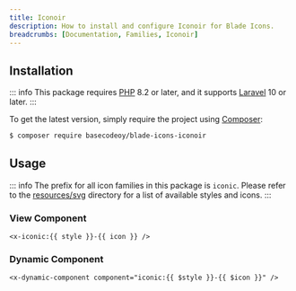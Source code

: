 ```yaml
---
title: Iconoir
description: How to install and configure Iconoir for Blade Icons.
breadcrumbs: [Documentation, Families, Iconoir]
---
```


## Installation

::: info
This package requires [PHP](https://www.php.net/) 8.2 or later, and it supports [Laravel](https://laravel.com/) 10 or later.
:::

To get the latest version, simply require the project using [Composer](https://getcomposer.org/):

```bash
$ composer require basecodeoy/blade-icons-iconoir
```

## Usage

::: info
The prefix for all icon families in this package is `iconic`. Please refer to the [resources/svg](https://github.com/basecodeoy/blade-icons-iconoir/tree/main/resources/svg) directory for a list of available styles and icons.
:::

### View Component

```blade
<x-iconic:{{ style }}-{{ icon }} />
```

### Dynamic Component

```blade
<x-dynamic-component component="iconic:{{ $style }}-{{ $icon }}" />
```
